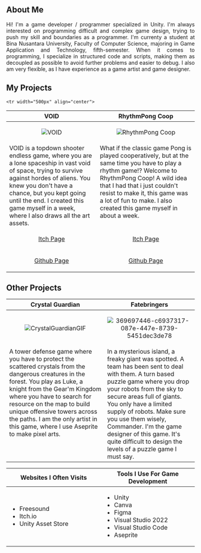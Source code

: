 <h2>About Me</h2>
<p align="justify">Hi! I'm a game developer / programmer specialized in Unity. I'm always interested on programming difficult and complex game design, trying to push my skill and boundaries as a programmer. I'm currenty a student at Bina Nusantara University, Faculty of Computer Science, majoring in Game Application and Technology, fifth-semester. When it comes to programming, I specialize in structured code and scripts, making them as decoupled as possible to avoid further problems and easier to debug. I also am very flexible, as I have experience as a game artist and game designer.</p>

<h2>My Projects</h2>

<!-- ============================================= -->
<table>
  <thead>
    <tr>
      <th width="500px" align="center">VOID</th>
      <th width="500px" align="center">RhythmPong Coop</th>
    </tr>
  </thead>
  <tbody>
  <tr width="500px" align="center">
  <td>
    
![VOID](https://github.com/user-attachments/assets/6e04dfde-f5ef-4996-b23e-b088621b5a46)

  </td>
  <td>
    
![RhythmPong Coop](https://github.com/user-attachments/assets/4f61ee90-c477-42b0-82ec-ffc1c559a003)

  </td>
  </tr>
  <tr width="500px">
  <td valign="text-top">
VOID is a topdown shooter endless game, where you are a lone spaceship in vast void of space, trying to survive against hordes of aliens. You knew you don't have a chance, but you kept going until the end. I created this game myself in a week, where I also draws all the art assets.
  <td valign="text-top">
What if the classic game Pong is played cooperatively, but at the same time you have to play a rhythm game!? Welcome to RhythmPong Coop! A wild idea that I had that i just couldn't resist to make it, this game was a lot of fun to make. I also created this game myself in about a week.
  </td>
  </tr>

  <tr width="500px" align="center">
  <td valign="text-top">
<p width="500px" align="center"><a href="https://jeje8.itch.io/void">Itch Page</p>
  </td>
  <td valign="text-top">
<p width="500px" align="center"><a href="https://jeje8.itch.io/rhythmpong-coop">Itch Page</p>
  </td>
  </tr>

    <tr width="500px" align="center">
  <td valign="text-top">
<p width="500px" align="center"><a href="https://github.com/Dewalian/VOID">Github Page</p>
  </td>
  <td valign="text-top">
<p width="500px" align="center"><a href="https://jeje8.itch.io/rhythmpong-coop">Github Page</p>
  </td>
  </tr>

 </tbody>
</table>
<!-- ============================================= -->
<table>
  <thead>
    <tr>
      <th width="500px" align="center">Crystal Guardian</th>
      <th width="500px" align="center">Fatebringers</th>
    </tr>
  </thead>
  <tbody>
  <tr width="500px" align="center">
  <td>

![CrystalGuardianGIF](https://github.com/user-attachments/assets/f7c3cd9a-46b5-41d4-829a-d35edf6455f0)


  </td>
  <td>
    
![369697446-c6937317-087e-447e-8739-5451dec3de78](https://github.com/user-attachments/assets/6b7ff005-58c3-41cd-a7c5-8a67ad4961e3)

  </td>
  </tr>
  <tr width="500px">
  <td valign="text-top">
A tower defense game where you have to protect the scattered crystals from the dangerous creatures in the forest. You play as Luke, a knight from the Gear'm Kingdom where you have to search for resource on the map to build unique offensive towers across the paths. I am the only artist in this game, where I use Aseprite to make pixel arts.
  </td>
  <td valign="text-top">
In a mysterious island, a freaky giant was spotted. A team has been sent to deal with them. A turn based puzzle game where you drop your robots from the sky to secure areas full of giants. You only have a limited supply of robots. Make sure you use them wisely, Commander. I'm the game designer of this game. It's quite difficult to design the levels of a puzzle game I must say.
  </td>
<!-- ============================================= -->
<h2>Other Projects</h2>
<table>
  <thead>
    <tr>
      <th width="500px" align="center">Websites I Often Visits</th>
      <th width="500px" align="center">Tools I Use For Game Development</th>
    </tr>
  </thead>
  <tbody>
  <tr width="500px" align="left">
  <td>

  - Freesound
  - Itch.io
  - Unity Asset Store
  
  </td>
  <td>

  - Unity
  - Canva
  - Figma
  - Visual Studio 2022
  - Visual Studio Code
  - Aseprite

  </td>
  </tr>
  </tbody>
</table>
<!-- ============================================= -->

